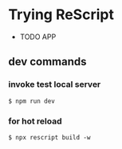 # Trying ReScript

* TODO APP

## dev commands


### invoke test local server

```
$ npm run dev
```


### for hot reload


```
$ npx rescript build -w
```
